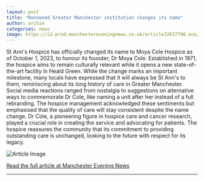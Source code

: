 ```yaml
---
layout: post
title: "Renowned Greater Manchester institution changes its name"
author: archie
categories: news
image: https://i2-prod.manchestereveningnews.co.uk/article32637798.ece/ALTERNATES/s1200/0_St-Anns-Hospice-Jul-9.jpg
---
```

St Ann's Hospice has officially changed its name to Moya Cole Hospice as of October 1, 2023, to honour its founder, Dr Moya Cole. Established in 1971, the hospice aims to remain culturally relevant while it opens a new state-of-the-art facility in Heald Green. While the change marks an important milestone, many locals have expressed that it will always be St Ann's to them, reminiscing about its long history of care in Greater Manchester. Social media reactions ranged from nostalgia to suggestions on alternative ways to commemorate Dr Cole, like naming a unit after her instead of a full rebranding. The hospice management acknowledged these sentiments but emphasised that the quality of care will stay consistent despite the name change. Dr Cole, a pioneering figure in hospice care and cancer research, played a crucial role in creating the service and advocating for patients. The hospice reassures the community that its commitment to providing outstanding care is unchanged, looking to the future with respect for its legacy.

![Article Image](https://i2-prod.manchestereveningnews.co.uk/article32637798.ece/ALTERNATES/s1200/0_St-Anns-Hospice-Jul-9.jpg)

[Read the full article at Manchester Evening News](https://www.manchestereveningnews.co.uk/news/greater-manchester-news/renowned-greater-manchester-institution-changes-32637621)

---
